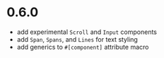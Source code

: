 # 0.6.0

- add experimental `Scroll` and `Input` components
- add `Span`, `Spans`, and `Lines` for text styling
- add generics to `#[component]` attribute macro
